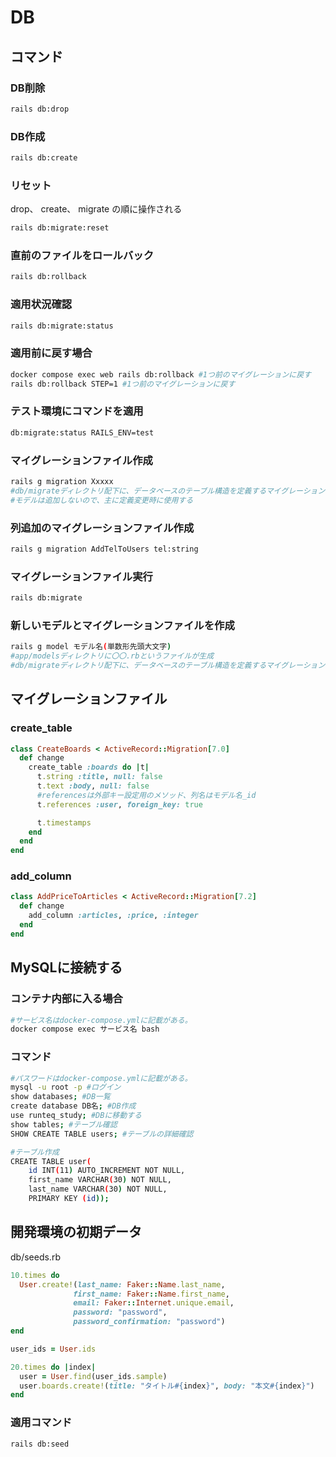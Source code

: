 # DB

## コマンド

### DB削除

```bash
rails db:drop
```

### DB作成

```bash
rails db:create
```

### リセット

drop、 create、 migrate の順に操作される

```bash
rails db:migrate:reset
```

### 直前のファイルをロールバック

```bash
rails db:rollback
```

### 適用状況確認

```bash
rails db:migrate:status
```

### 適用前に戻す場合

```bash
docker compose exec web rails db:rollback #1つ前のマイグレーションに戻す
rails db:rollback STEP=1 #1つ前のマイグレーションに戻す
```

### テスト環境にコマンドを適用

```bash
db:migrate:status RAILS_ENV=test
```

### マイグレーションファイル作成

```bash
rails g migration Xxxxx 
#db/migrateディレクトリ配下に、データベースのテーブル構造を定義するマイグレーションファイルも生成
#モデルは追加しないので、主に定義変更時に使用する
```

### 列追加のマイグレーションファイル作成

```bash
rails g migration AddTelToUsers tel:string
```

### マイグレーションファイル実行

```bash
rails db:migrate
```

### 新しいモデルとマイグレーションファイルを作成

```bash
rails g model モデル名(単数形先頭大文字)
#app/modelsディレクトリに〇〇.rbというファイルが生成
#db/migrateディレクトリ配下に、データベースのテーブル構造を定義するマイグレーションファイルも生成
```

## マイグレーションファイル

### create_table

```ruby
class CreateBoards < ActiveRecord::Migration[7.0]
  def change
    create_table :boards do |t|
      t.string :title, null: false
      t.text :body, null: false
      #referencesは外部キー設定用のメソッド、列名はモデル名_id
      t.references :user, foreign_key: true

      t.timestamps
    end
  end
end
```

### add_column

```ruby
class AddPriceToArticles < ActiveRecord::Migration[7.2]
  def change
    add_column :articles, :price, :integer
  end
end
```

## MySQLに接続する

### コンテナ内部に入る場合

```bash
#サービス名はdocker-compose.ymlに記載がある。
docker compose exec サービス名 bash
```

### コマンド

```bash
#パスワードはdocker-compose.ymlに記載がある。
mysql -u root -p #ログイン
show databases; #DB一覧
create database DB名; #DB作成
use runteq_study; #DBに移動する
show tables; #テーブル確認
SHOW CREATE TABLE users; #テーブルの詳細確認

#テーブル作成
CREATE TABLE user(
    id INT(11) AUTO_INCREMENT NOT NULL,
    first_name VARCHAR(30) NOT NULL,
    last_name VARCHAR(30) NOT NULL,
    PRIMARY KEY (id));
```

## 開発環境の初期データ

db/seeds.rb

```ruby
10.times do
  User.create!(last_name: Faker::Name.last_name,
              first_name: Faker::Name.first_name,
              email: Faker::Internet.unique.email,
              password: "password",
              password_confirmation: "password")
end

user_ids = User.ids

20.times do |index|
  user = User.find(user_ids.sample)
  user.boards.create!(title: "タイトル#{index}", body: "本文#{index}")
end
```

### 適用コマンド

```bash
rails db:seed
```

